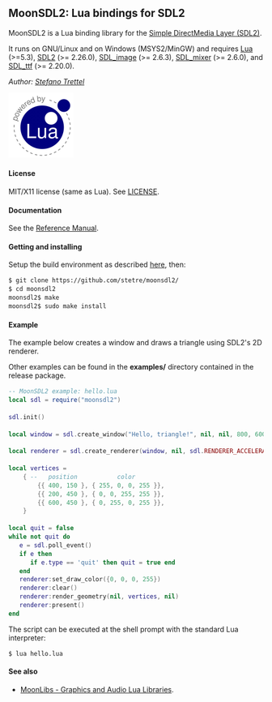 ## MoonSDL2: Lua bindings for SDL2

MoonSDL2 is a Lua binding library for the [Simple DirectMedia Layer (SDL2)](https://www.libsdl.org).

It runs on GNU/Linux and on Windows (MSYS2/MinGW) and requires 
[Lua](http://www.lua.org/) (>=5.3),
[SDL2](https://github.com/libsdl-org/SDL/releases/) (>= 2.26.0),
[SDL_image](https://github.com/libsdl-org/SDL_image/releases/) (>= 2.6.3),
[SDL_mixer](https://github.com/libsdl-org/SDL_mixer/releases/) (>= 2.6.0), and
[SDL_ttf](https://github.com/libsdl-org/SDL_ttf/releases/) (>= 2.20.0).

_Author:_ _[Stefano Trettel](https://www.linkedin.com/in/stetre)_

[![Lua logo](./doc/powered-by-lua.gif)](http://www.lua.org/)

#### License

MIT/X11 license (same as Lua). See [LICENSE](./LICENSE).

#### Documentation

See the [Reference Manual](https://stetre.github.io/moonsdl2/doc/index.html).

#### Getting and installing

Setup the build environment as described [here](https://github.com/stetre/moonlibs), then:

```sh
$ git clone https://github.com/stetre/moonsdl2/
$ cd moonsdl2
moonsdl2$ make
moonsdl2$ sudo make install
```

#### Example

The example below creates a window and draws a triangle using SDL2's 2D renderer.

Other examples can be found in the **examples/** directory contained in the release package.

```lua
-- MoonSDL2 example: hello.lua
local sdl = require("moonsdl2")

sdl.init()

local window = sdl.create_window("Hello, triangle!", nil, nil, 800, 600, sdl.WINDOW_SHOWN)

local renderer = sdl.create_renderer(window, nil, sdl.RENDERER_ACCELERATED|sdl.RENDERER_PRESENTVSYNC)

local vertices = 
    { --   position           color         
        {{ 400, 150 }, { 255, 0, 0, 255 }},
        {{ 200, 450 }, { 0, 0, 255, 255 }},
        {{ 600, 450 }, { 0, 255, 0, 255 }},
    }

local quit = false
while not quit do
   e = sdl.poll_event()
   if e then
      if e.type == 'quit' then quit = true end
   end
   renderer:set_draw_color({0, 0, 0, 255})
   renderer:clear()
   renderer:render_geometry(nil, vertices, nil)
   renderer:present()
end
```

The script can be executed at the shell prompt with the standard Lua interpreter:

```shell
$ lua hello.lua
```

#### See also

* [MoonLibs - Graphics and Audio Lua Libraries](https://github.com/stetre/moonlibs).
